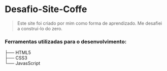# Desafio-Site-Coffe

> Este site foi criado por mim como forma de aprendizado. Me desafiei a construí-lo do zero. 

### Ferramentas utilizadas para o desenvolvimento:

├── HTML5 <br>
├── CSS3 <br>
└── JavasScript

